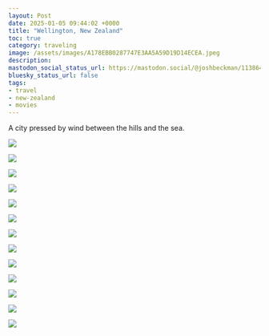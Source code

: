 ```yaml
---
layout: Post
date: 2025-01-05 09:44:02 +0000
title: "Wellington, New Zealand"
toc: true
category: traveling
image: /assets/images/A178EBB0287747E3AA5A59D19D14ECEA.jpeg
description: 
mastodon_social_status_url: https://mastodon.social/@joshbeckman/113864713093382658
bluesky_status_url: false
tags: 
- travel
- new-zealand
- movies
---
```


A city pressed by wind between the hills and the sea.

![](/assets/images/82F2077A823A4276BB0B5C7B809D05B1.jpeg)

![](/assets/images/25407A53860E418BB8B697D92B93C864.jpeg)

![](/assets/images/A178EBB0287747E3AA5A59D19D14ECEA.jpeg)

![](/assets/images/39861A20497B4BEDAA13C2633CAAB2EA.gif)

![](/assets/images/4DCFDAD193234697A0BCDE160AFC6335.jpeg)

![](/assets/images/CF335E9DA1CF459A97A07CC705BB85FD.jpeg)

![](/assets/images/878627CEC54340C9BD6A22FCED23803B.jpeg)

![](/assets/images/7A9BA4916D894EF4AA0D90878EF1B6AD.jpeg)

![](/assets/images/7D123FCB6AF04169940C655AE3EC36C4.jpeg)

![](/assets/images/B68D03B002B443D89A2A509233DEB701.jpeg)

![](/assets/images/6A080203A3E14D44836FA50DC2E576F1.jpeg)

![](/assets/images/4AE09E0BD2D144E29F3D2C944E8036F7.jpeg)

![](/assets/images/B90687E1F9D546CF9315FD8CFB7EF962.jpeg)
